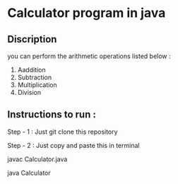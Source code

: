 Calculator program in java
=

Discription
-
you can perform the arithmetic operations listed below :

1. Aaddition
2. Subtraction
3. Multiplication
4. Division

Instructions to run :
-
Step - 1 : Just git clone this repository

Step - 2 : Just copy and paste this in terminal

javac Calculator.java

java Calculator
